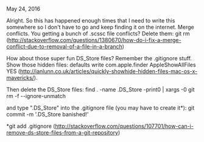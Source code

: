 May 24, 2016

Alright. So this has happened enough times that I need to write this somewhere so I don't have to go and keep finding it on the internet. Merge conflicts. You getting a bunch of .scssc file conflicts? Delete them: git rm <file name> (http://stackoverflow.com/questions/1380670/how-do-i-fix-a-merge-conflict-due-to-removal-of-a-file-in-a-branch)



How about those super fun DS_Store files? Remember the .gitignore stuff. Show those hidden files: defaults write com.apple.finder AppleShowAllFiles YES (http://ianlunn.co.uk/articles/quickly-showhide-hidden-files-mac-os-x-mavericks/). 

Then delete the DS_Store files:   find . -name .DS_Store -print0 | xargs -0 git rm -f --ignore-unmatch

and type ".DS_Store" into the .gitignore file (you may have to create it*): git commit -m '.DS_Store banished!'


*git add .gitignore (http://stackoverflow.com/questions/107701/how-can-i-remove-ds-store-files-from-a-git-repository)